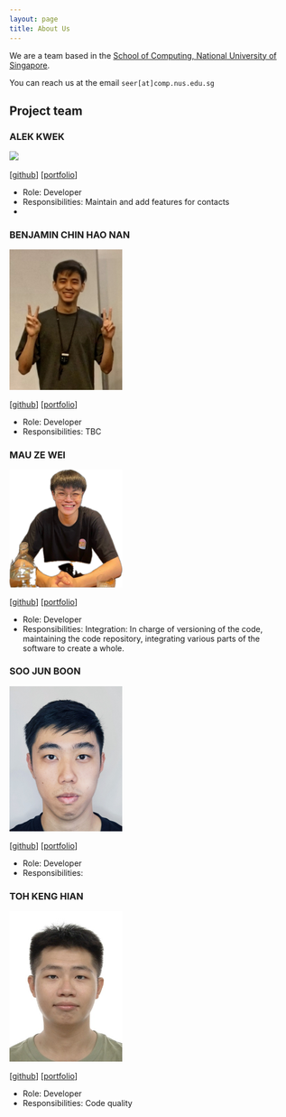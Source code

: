 ```yaml
---
layout: page
title: About Us
---
```


We are a team based in the [School of Computing, National University of Singapore](https://www.comp.nus.edu.sg).

You can reach us at the email `seer[at]comp.nus.edu.sg`

## Project team

### ALEK KWEK

<img src="images/alekkwek18.png" width="200px">

[[github](https://github.com/AlekKwek18)]
[[portfolio](team/alekkwek18.md)]

* Role: Developer
* Responsibilities: Maintain and add features for contacts
* 
### BENJAMIN CHIN HAO NAN

<img src="images/quasant.png" width="200px">

[[github](https://github.com/Quasant)]
[[portfolio](team/quasant.md)]

* Role: Developer
* Responsibilities: TBC

### MAU ZE WEI

<img src="images/wassilililily.png" width="200px">

[[github](https://github.com/wassilililily)] 
[[portfolio](team/wassilililily.md)]


* Role: Developer
* Responsibilities: Integration: In charge of versioning of the code, maintaining the code repository, integrating various parts of the software to create a whole.

### SOO JUN BOON

<img src="images/green-tea-123.png" width="200px">

[[github](https://github.com/Green-Tea-123)]
[[portfolio](team/green-tea-123.md)]

* Role: Developer
* Responsibilities: 

### TOH KENG HIAN

<img src="images/kenghian.png" width="200px">

[[github](https://github.com/KengHian)]
[[portfolio](team/kenghian.md)]

* Role: Developer
* Responsibilities: Code quality

